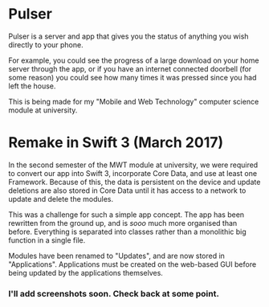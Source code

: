 # Pulser

Pulser is a server and app that gives you the status of anything you wish directly to your phone.

For example, you could see the progress of a large download on your home server through the app, or if you have an internet connected doorbell (for some reason) you could see how many times it was pressed since you had left the house.

This is being made for my "Mobile and Web Technology" computer science module at university.

# Remake in Swift 3 (March 2017)

In the second semester of the MWT module at university, we were required to convert our app into Swift 3, incorporate Core Data, and use at least one Framework. Because of this, the data is persistent on the device and update deletions are also stored in Core Data until it has access to a network to update and delete the modules.

This was a challenge for such a simple app concept. The app has been rewritten from the ground up, and is *sooo* much more organised than before. Everything is separated into classes rather than a monolithic big function in a single file.

Modules have been renamed to "Updates", and are now stored in "Applications". Applications must be created on the web-based GUI before being updated by the applications themselves.

### I'll add screenshots soon. Check back at some point.
